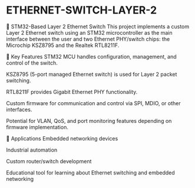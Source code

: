 # ETHERNET-SWITCH-LAYER-2
🧠 STM32-Based Layer 2 Ethernet Switch
This project implements a custom Layer 2 Ethernet switch using an STM32 microcontroller as the main interface between the user and two Ethernet PHY/switch chips: the Microchip KSZ8795 and the Realtek RTL8211F.

🔧 Key Features
STM32 MCU handles configuration, management, and control of the switch.

KSZ8795 (5-port managed Ethernet switch) is used for Layer 2 packet switching.

RTL8211F provides Gigabit Ethernet PHY functionality.

Custom firmware for communication and control via SPI, MDIO, or other interfaces.

Potential for VLAN, QoS, and port monitoring features depending on firmware implementation.

🚀 Applications
Embedded networking devices

Industrial automation

Custom router/switch development

Educational tool for learning about Ethernet switching and embedded networking
